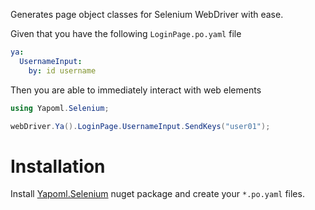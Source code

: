 Generates page object classes for Selenium WebDriver with ease.

Given that you have the following `LoginPage.po.yaml` file

```yaml
ya:
  UsernameInput:
    by: id username
```

Then you are able to immediately interact with web elements

```csharp
using Yapoml.Selenium;

webDriver.Ya().LoginPage.UsernameInput.SendKeys("user01");
```

# Installation
Install [Yapoml.Selenium](https://www.nuget.org/packages/Yapoml.Selenium) nuget package and create your `*.po.yaml` files.